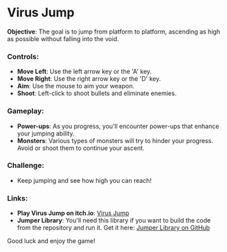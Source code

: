 # Virus Jump

**Objective**: The goal is to jump from platform to platform, ascending as high as possible without falling into the void.

### Controls:
- **Move Left**: Use the left arrow key or the 'A' key.
- **Move Right**: Use the right arrow key or the 'D' key.
- **Aim**: Use the mouse to aim your weapon.
- **Shoot**: Left-click to shoot bullets and eliminate enemies.

### Gameplay:
- **Power-ups**: As you progress, you'll encounter power-ups that enhance your jumping ability.
- **Monsters**: Various types of monsters will try to hinder your progress. Avoid or shoot them to continue your ascent.

### Challenge:
- Keep jumping and see how high you can reach!

### Links:
- **Play Virus Jump on itch.io**: [Virus Jump](https://zigac24.itch.io/virus-jump)
- **Jumper Library**: You'll need this library if you want to build the code from the repository and run it. Get it here: [Jumper Library on GitHub](https://github.com/zigac9/JumperLibrary)

Good luck and enjoy the game!
